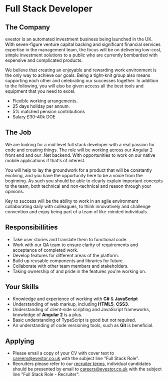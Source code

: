 # Full Stack Developer

## The Company
evestor is an automated investment business being launched in the UK. With seven-figure venture capital backing and significant financial services expertise in the management team, the focus will be on delivering low-cost, simple investment solutions to a public who are currently bombarded with expensive and complicated products.

We believe that creating an enjoyable and rewarding work environment is the only way to achieve our goals. Being a tight-knit group also means supporting each other and celebrating our successes together.  In addition to the following, you will also be given access all the best tools and equipment that you need to excel.

* Flexible working arrangements.
* 25 days holiday per annum.
* 5% matched pension contributions
* Salary £30-40k DOE

## The Job
We are looking for a mid level full stack developer with a real passion for code and creating things. The role will be working across our Angular 2 front end and our .Net backend. With opportunities to work on our native mobile applications if that's of interest.

You will help to lay the groundwork for a product that will be constantly evolving, and you have the opportunity here to be a voice from the beginning. As such you should be able to clearly explain important concepts to the team, both technical and non-technical and reason through your opinions.

Key to success will be the ability to work in an agile environment collaborating daily with colleagues, to think innovatively and challenge convention and enjoy being part of a team of like-minded individuals.

## Responsibillities
* Take user stories and translate them to functional code.
* Work with our QA team to ensure clarity of requirements and acceptance of completed work.
* Develop features for different areas of the platform.
* Build up reusable components and libraries for future.
* Collaborate with other team members and stakeholders.
* Taking ownership of and pride in the features you're working on.

## Your Skills
* Knowledge and experience of working with **C#** & **JavaScript**
* Understanding of web markup, including **HTML5**, **CSS3**. 
* Understanding of client-side scripting and JavaScript frameworks, knowledge of **Angular 2** is a plus.
* Basic understanding of TypeScript is good but not required.
* An understanding of code versioning tools, such as **Git** is beneficial.

## Applying
* Please email a copy of your CV with cover text to careers@evestor.co.uk with the subject line "Full Stack Role".
* Recruiters please refer to our [recruiter terms](http://evestor.co.uk/recruiter-terms), individual candidates should be presented by email to careers@evestor.co.uk with the subject line "Full Stack Role - Recruiter".
